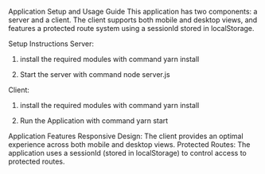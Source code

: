Application Setup and Usage Guide
This application has two components: a server and a client. 
The client supports both mobile and desktop views, and features a protected route system using a sessionId stored in localStorage.

Setup Instructions
Server:
1. install the required modules with command yarn install

2. Start the server with command node server.js

Client:
1. install the required modules with command yarn install

2.  Run the Application with command yarn start

Application Features
Responsive Design: The client provides an optimal experience across both mobile and desktop views.
Protected Routes: The application uses a sessionId (stored in localStorage) to control access to protected routes.

